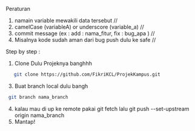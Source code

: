 Peraturan

1. namain variable mewakili data tersebut //
2. camelCase (variableA) or underscore (variable_a) //
3. commit message (ex : add : nama_fitur, fix : bug_apa ) //
4. Misalnya kode sudah aman dari bug push dulu ke safe //

Step by step :

1. Clone Dulu Projeknya banghhh
 ```bash
    git clone https://github.com/FikriKCL/ProjekKampus.git
```
3. Buat branch local dulu bangh
```bash
 git branch nama_branch
```   
4. kalau mau di up ke remote pakai git fetch lalu git push --set-upstream origin nama_branch
5. Mantap!
